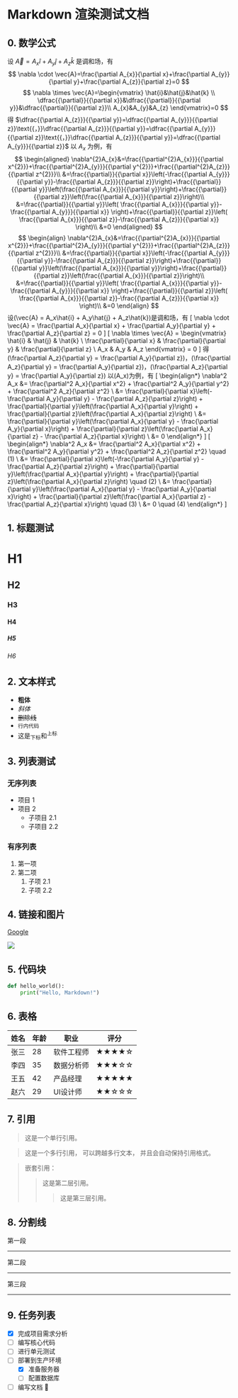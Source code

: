 # Markdown 渲染测试文档

## 0. 数学公式

设 $\vec{A}=A_{x}\hat{i}+A_{y}\hat{j}+A_{z}\hat{k}$ 是调和场，有
$$
\nabla \cdot \vec{A}=\frac{\partial A_{x}}{\partial x}+\frac{\partial A_{y}}{\partial y}+\frac{\partial A_{z}}{\partial z}=0
$$
$$
\nabla \times \vec{A}=\begin{vmatrix}
\hat{i}&\hat{j}&\hat{k} \\
\dfrac{{\partial}}{{\partial x}}&\dfrac{{\partial}}{{\partial y}}&\dfrac{{\partial}}{{\partial z}}\\
A_{x}&A_{y}&A_{z}
\end{vmatrix}=0
$$
得 $\dfrac{{\partial A_{z}}}{{\partial y}}=\dfrac{{\partial A_{y}}}{{\partial z}}\text{{，}}\dfrac{{\partial A_{z}}}{{\partial y}}=\dfrac{{\partial A_{y}}}{{\partial z}}\text{{，}}\dfrac{{\partial A_{z}}}{{\partial y}}=\dfrac{{\partial A_{y}}}{{\partial z}}$
以 $A_{x}$ 为例，有
$$
\begin{aligned}
\nabla^{2}A_{x}&=\frac{{\partial^{2}A_{x}}}{{\partial x^{2}}}+\frac{{\partial^{2}A_{y}}}{{\partial y^{2}}}+\frac{{\partial^{2}A_{z}}}{{\partial z^{2}}}\\
&=\frac{{\partial}}{{\partial x}}\left(-\frac{{\partial A_{y}}}{{\partial y}}-\frac{{\partial A_{z}}}{{\partial z}}\right)+\frac{{\partial}}{{\partial y}}\left(\frac{{\partial A_{x}}}{{\partial y}}\right)+\frac{{\partial}}{{\partial z}}\left(\frac{{\partial A_{x}}}{{\partial z}}\right)\\
&=\frac{{\partial}}{{\partial y}}\left( \frac{{\partial A_{x}}}{{\partial y}}-\frac{{\partial A_{y}}}{{\partial x}} \right)+\frac{{\partial}}{{\partial z}}\left( \frac{{\partial A_{x}}}{{\partial z}}-\frac{{\partial A_{z}}}{{\partial x}} \right)\\
&=0
\end{aligned}
$$
$$
\begin{align}
\nabla^{2}A_{x}&=\frac{{\partial^{2}A_{x}}}{{\partial x^{2}}}+\frac{{\partial^{2}A_{y}}}{{\partial y^{2}}}+\frac{{\partial^{2}A_{z}}}{{\partial z^{2}}}\\
&=\frac{{\partial}}{{\partial x}}\left(-\frac{{\partial A_{y}}}{{\partial y}}-\frac{{\partial A_{z}}}{{\partial z}}\right)+\frac{{\partial}}{{\partial y}}\left(\frac{{\partial A_{x}}}{{\partial y}}\right)+\frac{{\partial}}{{\partial z}}\left(\frac{{\partial A_{x}}}{{\partial z}}\right)\\
&=\frac{{\partial}}{{\partial y}}\left( \frac{{\partial A_{x}}}{{\partial y}}-\frac{{\partial A_{y}}}{{\partial x}} \right)+\frac{{\partial}}{{\partial z}}\left( \frac{{\partial A_{x}}}{{\partial z}}-\frac{{\partial A_{z}}}{{\partial x}} \right)\\
&=0
\end{align}
$$
设\(\vec{A} = A_x\hat{i} + A_y\hat{j} + A_z\hat{k}\)是调和场，有
\[
\nabla \cdot \vec{A} = \frac{\partial A_x}{\partial x} + \frac{\partial A_y}{\partial y} + \frac{\partial A_z}{\partial z} = 0
\]
\[
\nabla \times \vec{A} = \begin{vmatrix}
\hat{i} & \hat{j} & \hat{k} \\
\frac{\partial}{\partial x} & \frac{\partial}{\partial y} & \frac{\partial}{\partial z} \\
A_x & A_y & A_z
\end{vmatrix} = 0
\]
得\(\frac{\partial A_z}{\partial y} = \frac{\partial A_y}{\partial z}\)，\(\frac{\partial A_z}{\partial y} = \frac{\partial A_y}{\partial z}\)，\(\frac{\partial A_z}{\partial y} = \frac{\partial A_y}{\partial z}\)
以\(A_x\)为例，有
\[
\begin{align*}
\nabla^2 A_x &= \frac{\partial^2 A_x}{\partial x^2} + \frac{\partial^2 A_y}{\partial y^2} + \frac{\partial^2 A_z}{\partial z^2} \\
&= \frac{\partial}{\partial x}\left(-\frac{\partial A_y}{\partial y} - \frac{\partial A_z}{\partial z}\right) + \frac{\partial}{\partial y}\left(\frac{\partial A_x}{\partial y}\right) + \frac{\partial}{\partial z}\left(\frac{\partial A_x}{\partial z}\right) \\
&= \frac{\partial}{\partial y}\left(\frac{\partial A_x}{\partial y} - \frac{\partial A_y}{\partial x}\right) + \frac{\partial}{\partial z}\left(\frac{\partial A_x}{\partial z} - \frac{\partial A_z}{\partial x}\right) \\
&= 0
\end{align*}
\]
\[
\begin{align*}
\nabla^2 A_x &= \frac{\partial^2 A_x}{\partial x^2} + \frac{\partial^2 A_y}{\partial y^2} + \frac{\partial^2 A_z}{\partial z^2} \quad (1) \\
&= \frac{\partial}{\partial x}\left(-\frac{\partial A_y}{\partial y} - \frac{\partial A_z}{\partial z}\right) + \frac{\partial}{\partial y}\left(\frac{\partial A_x}{\partial y}\right) + \frac{\partial}{\partial z}\left(\frac{\partial A_x}{\partial z}\right) \quad (2) \\
&= \frac{\partial}{\partial y}\left(\frac{\partial A_x}{\partial y} - \frac{\partial A_y}{\partial x}\right) + \frac{\partial}{\partial z}\left(\frac{\partial A_x}{\partial z} - \frac{\partial A_z}{\partial x}\right) \quad (3) \\
&= 0 \quad (4)
\end{align*}
\]

## 1. 标题测试
# H1
## H2
### H3
#### H4
##### H5
###### H6

## 2. 文本样式
- **粗体**
- *斜体*
- ~~删除线~~
- `行内代码`
- 这是<sub>下标</sub>和<sup>上标</sup>

## 3. 列表测试
### 无序列表
- 项目 1
- 项目 2
  - 子项目 2.1
  - 子项目 2.2

### 有序列表
1. 第一项
2. 第二项
   1. 子项 2.1
   2. 子项 2.2

## 4. 链接和图片
[Google](https://www.google.com)

![](./img/0.1.gif)

## 5. 代码块
```python
def hello_world():
    print("Hello, Markdown!")
```

## 6. 表格

| 姓名 | 年龄 | 职业       | 评分  |
| ---- | ---- | ---------- | ----- |
| 张三 | 28   | 软件工程师 | ★★★★☆ |
| 李四 | 35   | 数据分析师 | ★★★☆☆ |
| 王五 | 42   | 产品经理   | ★★★★★ |
| 赵六 | 29   | UI设计师   | ★★☆☆☆ |

## 7. 引用

> 这是一个单行引用。

> 这是一个多行引用，
> 可以跨越多行文本，
> 并且会自动保持引用格式。

> 嵌套引用：
> > 这是第二层引用。
> > > 这是第三层引用。

## 8. 分割线

第一段

---

第二段

***

第三段

___

## 9. 任务列表

- [x] 完成项目需求分析  
- [ ] 编写核心代码  
- [ ] 进行单元测试  
- [ ] 部署到生产环境  
  - [x] 准备服务器  
  - [ ] 配置数据库  
- [ ] 编写文档 📝
